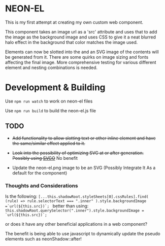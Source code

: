 # NEON-EL

This is my first attempt at creating my own custom web component.

This component <neon-el> takes an image url as a 'src' attribute and uses that to add the image as the background image and uses CSS to give it a neat blurred halo effect in the background that color matches the image used.

Elements can now be slotted into the <neon-el> and an SVG image of the contents will be generated from it. There are some quirks on image sizing and fonts affecting the final image. More comprehensive testing for various different element and nesting combinations is needed.

# Development & Building

Use `npm run watch` to work on neon-el files

Use `npm run build` to build the neon-el.js file

## TODO

- ~~Add functionality to allow slotting text or other inline element and have the same/similar effect applied to it.~~

- ~~Look into the possibility of optimizing SVG at or after generation. Possibly using [SVGO](https://github.com/svg/svgo)~~ No benefit

- Update the neon-el.png image to be an SVG (Possibly Integrate It As a default for the component)

### Thoughts and Considerations

Is the following:
`` [...this.shadowRoot.styleSheets[0].cssRules].find( (rule) => rule.selectorText === ".inner" ).style.backgroundImage =`url(${this.src})`;  ``
better than using:
`` this.shadowRoot.querySelector(".inner").style.backgroundImage = `url(${this.src})`; ``

or does it have any other beneficial applications in a web component?

The benefit is being able to use javascript to dynamically update the pseudo elements such as neonShadow::after!
